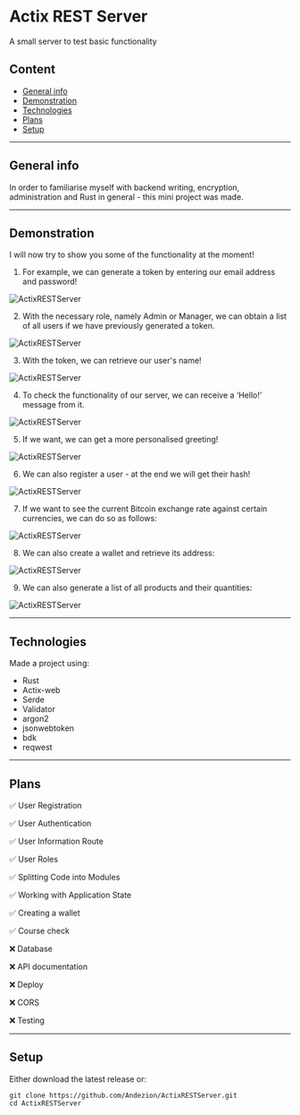 # Actix REST Server
A small server to test basic functionality

## Content
* [General info](#general-info)
* [Demonstration](#demonstration)
* [Technologies](#technologies)
* [Plans](#plans)
* [Setup](#setup)
---

## General info
In order to familiarise myself with backend writing, encryption, administration and Rust in general - this mini project was made.

---

## Demonstration
I will now try to show you some of the functionality at the moment!

1) For example, we can generate a token by entering our email address and password!
 
![ActixRESTServer](./photo/photo1.png)

2) With the necessary role, namely Admin or Manager, we can obtain a list of all users if we have previously generated a token.

![ActixRESTServer](./photo/photo2.png)

3) With the token, we can retrieve our user's name!
 
![ActixRESTServer](./photo/photo3.png)

4) To check the functionality of our server, we can receive a ‘Hello!’ message from it.
  
![ActixRESTServer](./photo/photo4.png)

5) If we want, we can get a more personalised greeting!
 
![ActixRESTServer](./photo/photo5.png)

6) We can also register a user - at the end we will get their hash!

![ActixRESTServer](./photo/photo6.png)

7) If we want to see the current Bitcoin exchange rate against certain currencies, we can do so as follows:

![ActixRESTServer](./photo/photo7.png)

8) We can also create a wallet and retrieve its address:

![ActixRESTServer](./photo/photo8.png)

9) We can also generate a list of all products and their quantities:

![ActixRESTServer](./photo/photo9.png)

---

## Technologies
Made a project using:
* Rust
* Actix-web
* Serde
* Validator
* argon2
* jsonwebtoken
* bdk
* reqwest
  
---

## Plans

✅ User Registration

✅ User Authentication

✅ User Information Route

✅ User Roles

✅ Splitting Code into Modules

✅ Working with Application State

✅ Creating a wallet

✅ Course check

❌ Database

❌ API documentation 

❌ Deploy

❌ CORS

❌ Testing

---

## Setup
Either download the latest release or:
```
git clone https://github.com/Andezion/ActixRESTServer.git
cd ActixRESTServer
```
